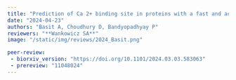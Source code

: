 ```yaml
---
title: "Prediction of Ca 2+ binding site in proteins with a fast and accurate method based on statistical mechanics and analysis of crystal structures"
date: "2024-04-23"
authors: "Basit A, Choudhury D, Bandyopadhyay P"
reviewers: "**Wankowicz SA**"
image: "/static/img/reviews/2024_Basit.png"

peer-review:
 - biorxiv_version: "https://doi.org/10.1101/2024.03.03.583063"
 - prereview: "11048024"
---
```

